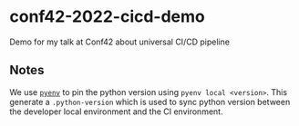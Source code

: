 # conf42-2022-cicd-demo
Demo for my talk at Conf42 about universal CI/CD pipeline


## Notes

We use [`pyenv`](https://github.com/pyenv/pyenv) to pin the python version using `pyenv local <version>`. This generate a `.python-version` which is used to sync python version between the developer local environment and the CI environment.
